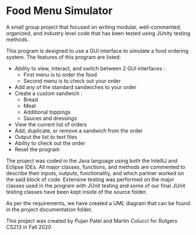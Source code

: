 # Food Menu Simulator

A small group project that focused on writing modular, well-commented, organized, and industry level code that has been tested using JUnity testing methods.

This program is designed to use a GUI interface to simulate a food ordering system. The features of this program are listed:
- Ability to view, interact, and switch between 2 GUI interfaces : 
  * First menu is to order the food
  * Second menu is to check out your order
- Add any of the standard sandwiches to your order
- Create a custom sandwich : 
  * Bread
  * Meat
  * Additional toppings
  * Sauces and dressings
- View the current list of orders
- Add, duplicate, or remove a sandwich from the order
- Output the list to text files
- Ability to check out the order
- Reset the program

The project was coded in the Java language using both the IntelliJ and Eclipse IDEs. All major classes, functions, and methods are commented to describe their inputs, outputs, functionality, and which partner worked on the said block of code. Extensive testing was performed on the major classes used in the program with JUnit testing and some of our final JUnit testing classes have been kept inside of the source folder.

As per the requirements, we have created a UML diagram that can be found in the project documentation folder.

This project was created by Pujan Patel and Martin Colucci for Rutgers CS213 in Fall 2020
